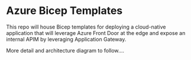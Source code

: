 # Azure Bicep Templates
This repo will house Bicep templates for deploying a cloud-native application that will leverage Azure Front Door at the edge and expose an internal APIM by leveraging Application Gateway.

More detail and architecture diagram to follow....
